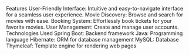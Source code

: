 Features
User-Friendly Interface: Intuitive and easy-to-navigate interface for a seamless user experience.
Movie Discovery: Browse and search for movies with ease.
Booking System: Effortlessly book tickets for your favorite movies.
User Management: Create and manage user accounts.
Technologies Used
Spring Boot: Backend framework
Java: Programming language
Hibernate: ORM for database management
MySQL: Database
Thymeleaf: Template engine for rendering web pages
